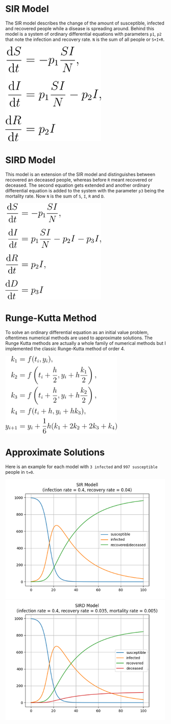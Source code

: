 # SIR Model
The SIR model describes the change of the amount of susceptible, infected and recovered people while a disease is spreading around. Behind this model is a system of ordinary differential equations with parameters ```p1```, ```p2``` that note the infection and recovery rate. ```N``` is the sum of all people or ```S+I+R```.

<img src="Images/SIR ODE.png" width="300">

# SIRD Model
This model is an extension of the SIR model and distinguishes between recovered an deceased people, whereas before ```R``` meant recovered or deceased. The second equation gets extended and another ordinary differential equation is added to the system with the parameter ```p3``` being the mortality rate. Now ```N``` is the sum of ```S```, ```I```, ```R``` and ```D```.

<img src="Images/SIRD ODE.png" width="300">

# Runge-Kutta Method
To solve an ordinary differential equation as an initial value problem, oftentimes numerical methods are used to approximate solutions. The Runge Kutta methods are actually a whole family of numerical methods but I implemented the classic Runge-Kutta method of order 4.

<img src="Images/RK4.png" width="350">

# Approximate Solutions
Here is an example for each model with ```3 infected``` and ```997 susceptible``` people in ```t=0```.

<img src="Images/SIR.png" width="500">

<img src="Images/SIRD.png" width="500">
